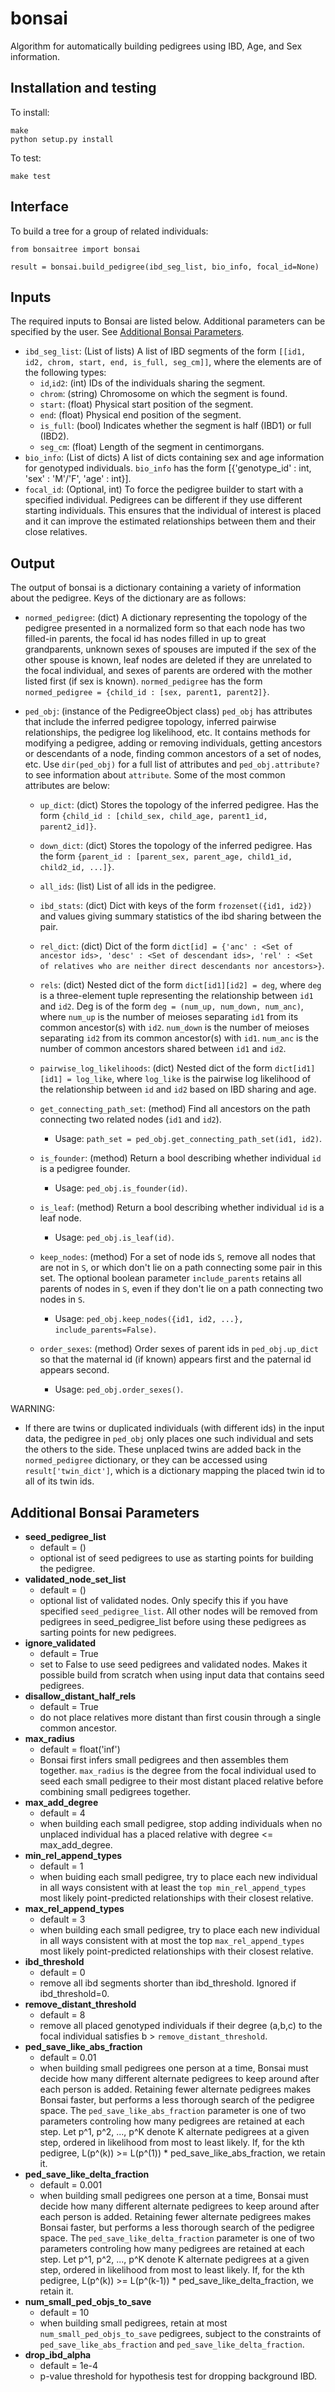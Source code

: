 bonsai
=============

Algorithm for automatically building pedigrees using IBD, Age, and Sex information.


Installation and testing
------------------------
To install:
```
make
python setup.py install
```

To test:
```
make test
```


Interface
---------
To build a tree for a group of related individuals:
```
from bonsaitree import bonsai

result = bonsai.build_pedigree(ibd_seg_list, bio_info, focal_id=None)
```


Inputs
------
The required inputs to Bonsai are listed below. Additional parameters can be specified by the user. See [Additional Bonsai Parameters](#BonsaiParameters).
* `ibd_seg_list`: (List of lists) A list of IBD segments of the form `[[id1, id2, chrom, start, end, is_full, seg_cm]]`, where the elements are of the following types:
    - `id`,`id2`: (int) IDs of the individuals sharing the segment.
    - `chrom`: (string) Chromosome on which the segment is found.
    - `start`: (float) Physical start position of the segment.
    - `end`: (float) Physical end position of the segment.
    - `is_full`: (bool) Indicates whether the segment is half (IBD1) or full (IBD2).
    - `seg_cm`: (float) Length of the segment in centimorgans.
* `bio_info`: (List of dicts) A list of dicts containing sex and age information for genotyped individuals. `bio_info` has the form [{'genotype_id' : int, 'sex' : 'M'/'F', 'age' : int}].
* `focal_id`: (Optional, int) To force the pedigree builder to start with a specified individual. Pedigrees can be different if they use different starting individuals. This ensures that the individual of interest is placed and it can improve the estimated relationships between them and their close relatives.



Output
------
The output of bonsai is a dictionary containing a variety of information about the pedigree. Keys of the dictionary are as follows:
* `normed_pedigree`: (dict) A dictionary representing the topology of the pedigree presented in a normalized form so that each node has two filled-in parents, the focal id has nodes filled in up to great grandparents, unknown sexes of spouses are imputed if the sex of the other spouse is known, leaf nodes are deleted if they are unrelated to the focal individual, and sexes of parents are ordered with the mother listed first (if sex is known). `normed_pedigree` has the form `normed_pedigree = {child_id : [sex, parent1, parent2]}`.
* `ped_obj`: (instance of the PedigreeObject class) `ped_obj` has attributes that include the inferred pedigree topology, inferred pairwise relationships, the pedigree log likelihood, etc. It contains methods for modifying a pedigree, adding or removing individuals, getting ancestors or descendants of a node, finding common ancestors of a set of nodes, etc. Use `dir(ped_obj)` for a full list of attributes and `ped_obj.attribute?` to see information about `attribute`. Some of the most common attributes are below:

    - `up_dict`: (dict) Stores the topology of the inferred pedigree. Has the form `{child_id : [child_sex, child_age, parent1_id, parent2_id]}`.
    - `down_dict`: (dict) Stores the topology of the inferred pedigree. Has the form `{parent_id : [parent_sex, parent_age, child1_id, child2_id, ...]}`.
    - `all_ids`: (list) List of all ids in the pedigree.
    - `ibd_stats`: (dict) Dict with keys of the form `frozenset({id1, id2})` and values giving summary statistics of the ibd sharing between the pair.
    - `rel_dict`: (dict) Dict of the form `dict[id] = {'anc' : <Set of ancestor ids>, 'desc' : <Set of descendant ids>, 'rel' : <Set of relatives who are neither direct descendants nor ancestors>}`.
    - `rels`: (dict) Nested dict of the form `dict[id1][id2] = deg`, where `deg` is a three-element tuple representing the relationship between `id1` and `id2`. Deg is of the form `deg = (num_up, num_down, num_anc)`, where `num_up` is the number of meioses separating `id1` from its common ancestor(s) with `id2`. `num_down` is the number of meioses separating `id2` from its common ancestor(s) with `id1`. `num_anc` is the number of common ancestors shared between `id1` and `id2`.
    - `pairwise_log_likelihoods`: (dict) Nested dict of the form `dict[id1][id1] = log_like`, where `log_like` is the pairwise log likelihood of the relationship between `id` and `id2` based on IBD sharing and age.

    - `get_connecting_path_set`: (method) Find all ancestors on the path connecting two related nodes (`id1` and `id2`). 
        - Usage: `path_set = ped_obj.get_connecting_path_set(id1, id2)`.
    - `is_founder`: (method) Return a bool describing whether individual `id` is a pedigree founder.
        - Usage: `ped_obj.is_founder(id)`.
    - `is_leaf`: (method) Return a bool describing whether individual `id` is a leaf node.
         - Usage: `ped_obj.is_leaf(id)`.
    - `keep_nodes`: (method) For a set of node ids `S`, remove all nodes that are not in `S`, or which don't lie on a path connecting some pair in this set. The optional boolean parameter `include_parents` retains all parents of nodes in `S`, even if they don't lie on a path connecting two nodes in `S`.
        - Usage: `ped_obj.keep_nodes({id1, id2, ...}, include_parents=False)`.
    - `order_sexes`: (method) Order sexes of parent ids in `ped_obj.up_dict` so that the maternal id (if known) appears first and the paternal id appears second.
        - Usage: `ped_obj.order_sexes()`.

WARNING: 
* If there are twins or duplicated individuals (with different ids) in the input data, the pedigree in `ped_obj` only places one such individual and sets the others to the side. These unplaced twins are added back in the `normed_pedigree` dictionary, or they can be accessed using `result['twin_dict']`, which is a dictionary mapping the placed twin id to all of its twin ids.



<a name="BonsaiParameters"></a>Additional Bonsai Parameters
------------------
* **seed_pedigree_list**
    -   default = ()
    -   optional ist of seed pedigrees to use as starting points for building the pedigree.
* **validated_node_set_list**
    -   default = ()
    -   optional list of validated nodes. Only specify this if you have specified `seed_pedigree_list`. All other nodes will be removed from pedigrees in seed_pedigree_list before using these pedigrees as sarting points for new pedigrees.
* **ignore_validated**
    -   default = True
    -   set to False to use seed pedigrees and validated nodes. Makes it possible build from scratch when using input data that contains seed pedigrees.
* **disallow_distant_half_rels**
    -   default = True
    -   do not place relatives more distant than first cousin through a single common ancestor.
* **max_radius** 
     -  default = float('inf') 
     -  Bonsai first infers small pedigrees and then assembles them together. `max_radius` is the degree from the focal individual used to seed each small pedigree to their most distant placed relative before combining small pedigrees together.
* **max_add_degree**
    -   default = 4
    -   when building each small pedigree, stop adding individuals when no unplaced individual has a placed relative with degree <= max_add_degree.
* **min_rel_append_types**
    -   default = 1
    -   when buiding each small pedigree, try to place each new individual in all ways consistent with at least the `top min_rel_append_types` most likely point-predicted relationships with their closest relative.
* **max_rel_append_types**
    -   default = 3
    -   when building each small pedigree, try to place each new individual in all ways consistent with at most the top `max_rel_append_types` most likely point-predicted relationships with their closest relative.
* **ibd_threshold**
    -   default = 0
    -   remove all ibd segments shorter than ibd_threshold. Ignored if ibd_threshold=0.
* **remove_distant_threshold**
    -   default = 8
    -   remove all placed genotyped individuals if their degree (a,b,c) to the focal individual satisfies b > `remove_distant_threshold`.
* **ped_save_like_abs_fraction**
    -   default = 0.01
    -   when building small pedigrees one person at a time, Bonsai must decide how many different alternate pedigrees to keep around after each person is added. Retaining fewer alternate pedigrees makes Bonsai faster, but performs a less thorough search of the pedigree space. The `ped_save_like_abs_fraction` parameter is one of two parameters controling how many pedigrees are retained at each step. Let p^1, p^2, ..., p^K denote K alternate pedigrees at a given step, ordered in likelihood from most to least likely. If, for the kth pedigree, L(p^(k)) >= L(p^(1)) * ped_save_like_abs_fraction, we retain it.
* **ped_save_like_delta_fraction**
    -   default = 0.001
    -   when building small pedigrees one person at a time, Bonsai must decide how many different alternate pedigrees to keep around after each person is added. Retaining fewer alternate pedigrees makes Bonsai faster, but performs a less thorough search of the pedigree space. The `ped_save_like_delta_fraction` parameter is one of two parameters controling how many pedigrees are retained at each step. Let p^1, p^2, ..., p^K denote K alternate pedigrees at a given step, ordered in likelihood from most to least likely. If, for the kth pedigree, L(p^(k)) >= L(p^(k-1)) * ped_save_like_delta_fraction, we retain it.
* **num_small_ped_objs_to_save**
    -   default = 10
    -   when building small pedigrees, retain at most `num_small_ped_objs_to_save` pedigrees, subject to the constraints of `ped_save_like_abs_fraction` and `ped_save_like_delta_fraction`.
* **drop_ibd_alpha**
    -   default = 1e-4
    -   p-value threshold for hypothesis test for dropping background IBD.
